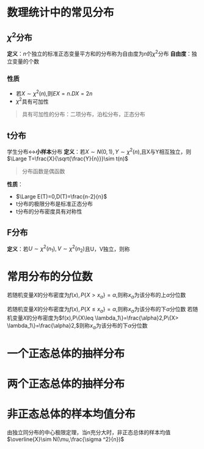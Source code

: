 # 数理统计中的常见分布
## $\chi^2$分布
**定义**：$n$个独立的标准正态变量平方和的分布称为自由度为$n$的$\chi^2$分布
**自由度**：独立变量的个数
### 性质
+ 若$X\sim \chi^2(n)$,则$EX=n.DX=2n$
+ $\chi^2$具有可加性
> 具有可加性的分布：二项分布，泊松分布，正态分布
## t分布
学生分布$\longleftrightarrow$**小样本**分布
**定义**：若$X\sim N(0,1),Y\sim \chi ^ 2(n),$且X与Y相互独立，则$\Large T=\frac{X}{\sqrt{\frac{Y}{n}}}\sim t(n)$

> 分布函数是偶函数

**性质**：
+ $\Large E(T)=0,D(T)=\frac{n-2}{n}$
+ t分布的极限分布是标准正态分布
+ t分布的分布密度具有对称性
## F分布
**定义**：若$U\sim \chi ^2(n_1),V\sim \chi^2(n_2)$且U，V独立，则称

# 常用分布的分位数

若随机变量$X$的分布密度为$f(x),P\{X>x_{\alpha}\}=\alpha,$则称$x_{\alpha}$为该分布的上$\alpha$分位数

若随机变量$X$的分布密度为$f(x),P\{X\leq x_{\alpha}\}=\alpha,$则称$x_{\alpha}$为该分布的下$\alpha$分位数
若随机变量$X$的分布密度为$f(x),P\{X\leq \lambda_1\}=\frac{\alpha}2,P\{X> \lambda_1\}=\frac{\alpha}2,$则称$x_{\alpha}$为该分布的下$\alpha$分位数

# 一个正态总体的抽样分布

# 两个正态总体的抽样分布

# 非正态总体的样本均值分布
由独立同分布的中心极限定理，当n充分大时，非正态总体的样本均值$\overline{X}\sim N(\mu,\frac{\sigma ^2}{n})$

